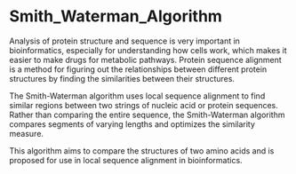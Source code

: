 # Smith_Waterman_Algorithm

Analysis of protein structure and sequence is very important in bioinformatics, especially for understanding how cells 
work, which makes it easier to make drugs for metabolic pathways. Protein sequence 
alignment is a method for figuring out the relationships between different protein 
structures by finding the similarities between their structures.

The Smith-Waterman algorithm uses local sequence alignment to find similar regions 
between two strings of nucleic acid or protein sequences. Rather than comparing the 
entire sequence, the Smith-Waterman algorithm compares segments of varying lengths 
and optimizes the similarity measure.

This algorithm aims to compare the structures of two amino acids and is proposed for 
use in local sequence alignment in bioinformatics.
